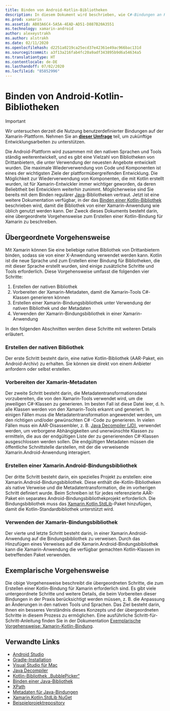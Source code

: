 ```yaml
---
title: Binden von Android-Kotlin-Bibliotheken
description: In diesem Dokument wird beschrieben, wie C#-Bindungen an Kotlin-Code erstellt werden, sodass native Bibliotheken in einer Xamarin.Android-Anwendung verwendet werden können.
ms.prod: xamarin
ms.assetid: AB03A6C4-5A5A-4EAD-AD51-D887B20A3551
ms.technology: xamarin-android
author: alexeystrakh
ms.author: alstrakh
ms.date: 02/11/2020
ms.openlocfilehash: d2251a0219ca25ecd37e42361e49ac966bac131d
ms.sourcegitcommit: a3f13a216fab4fc20a9adf343895b9d6a54634a5
ms.translationtype: HT
ms.contentlocale: de-DE
ms.lasthandoff: 07/02/2020
ms.locfileid: "85852996"
---
```

# <a name="bind-android-kotlin-libraries"></a>Binden von Android-Kotlin-Bibliotheken

> [!IMPORTANT]
> Wir untersuchen derzeit die Nutzung benutzerdefinierter Bindungen auf der Xamarin-Plattform. Nehmen Sie an [**dieser Umfrage**](https://www.surveymonkey.com/r/KKBHNLT) teil, um zukünftige Entwicklungsarbeiten zu unterstützen.

Die Android-Plattform wird zusammen mit den nativen Sprachen und Tools ständig weiterentwickelt, und es gibt eine Vielzahl von Bibliotheken von Drittanbietern, die unter Verwendung der neuesten Angebote entwickelt wurden. Die maximale Wiederverwendung von Code und Komponenten ist eines der wichtigsten Ziele der plattformübergreifenden Entwicklung. Die Möglichkeit zur Wiederverwendung von Komponenten, die mit Kotlin erstellt wurden, ist für Xamarin-Entwickler immer wichtiger geworden, da deren Beliebtheit bei Entwicklern weiterhin zunimmt. Möglicherweise sind Sie bereits mit dem Binden regulärer [Java](https://docs.microsoft.com/xamarin/android/platform/binding-java-library/)-Bibliotheken vertraut. Jetzt ist eine weitere Dokumentation verfügbar, in der das [Binden einer Kotlin-Bibliothek](walkthrough.md) beschrieben wird, damit die Bibliothek von einer Xamarin-Anwendung wie üblich genutzt werden kann. Der Zweck dieses Dokuments besteht darin, eine übergeordnete Vorgehensweise zum Erstellen einer Kotlin-Bindung für Xamarin zu beschreiben.

## <a name="high-level-approach"></a>Übergeordnete Vorgehensweise

Mit Xamarin können Sie eine beliebige native Bibliothek von Drittanbietern binden, sodass sie von einer X-Anwendung verwendet werden kann. Kotlin ist die neue Sprache und zum Erstellen einer Bindung für Bibliotheken, die mit dieser Sprache erstellt wurden, sind einige zusätzliche Schritte und Tools erforderlich. Diese Vorgehensweise umfasst die folgenden vier Schritte:

1. Erstellen der nativen Bibliothek
1. Vorbereiten der Xamarin-Metadaten, damit die Xamarin-Tools C#-Klassen generieren können
1. Erstellen einer Xamarin-Bindungsbibliothek unter Verwendung der nativen Bibliothek und der Metadaten
1. Verwenden der Xamarin-Bindungsbibliothek in einer Xamarin-Anwendung

In den folgenden Abschnitten werden diese Schritte mit weiteren Details erläutert.

### <a name="build-the-native-library"></a>Erstellen der nativen Bibliothek

Der erste Schritt besteht darin, eine native Kotlin-Bibliothek (AAR-Paket, ein Android-Archiv) zu erhalten. Sie können sie direkt von einem Anbieter anfordern oder selbst erstellen.

### <a name="prepare-the-xamarin-metadata"></a>Vorbereiten der Xamarin-Metadaten

Der zweite Schritt besteht darin, die Metadatentransformationsdatei vorzubereiten, die von den Xamarin-Tools verwendet wird, um die jeweiligen C#-Klassen zu generieren. Im besten Fall ist diese Datei leer, d. h. alle Klassen werden von den Xamarin-Tools erkannt und generiert. In einigen Fällen muss die Metadatentransformation angewendet werden, um den richtigen und/oder gewünschten C# -Code zu generieren. In vielen Fällen muss ein AAR-Disassembler, z. B. [Java Decompiler (JD)](http://java-decompiler.github.io/), verwendet werden, um verborgene Abhängigkeiten und unerwünschte Klassen zu ermitteln, die aus der endgültigen Liste der zu generierenden C#-Klassen ausgeschlossen werden sollen. Die endgültigen Metadaten müssen die öffentliche Schnittstelle darstellen, mit der die verweisende Xamarin.Android-Anwendung interagiert.

### <a name="build-a-xamarinandroid-binding-library"></a>Erstellen einer Xamarin.Android-Bindungsbibliothek

Der dritte Schritt besteht darin, ein spezielles Projekt zu erstellen: eine Xamarin.Android-Bindungsbibliothek. Diese enthält die-Kotlin-Bibliotheken als native Verweise und die Metadatentransformation, die im vorherigen Schritt definiert wurde. Beim Schreiben ist für jedes referenzierte AAR-Paket ein separates Android-Bindungsbibliothekprojekt erforderlich. Die Bindungsbibliothek muss das [Xamarin.Kotlin.StdLib](https://www.nuget.org/packages/Xamarin.Kotlin.StdLib/)-Paket hinzufügen, damit die Kotlin-Standardbibliothek unterstützt wird.

### <a name="consume-the-xamarin-binding-library"></a>Verwenden der Xamarin-Bindungsbibliothek

Der vierte und letzte Schritt besteht darin, in einer Xamarin.Android-Anwendung auf die Bindungsbibliothek zu verweisen. Durch das Hinzufügen eines Verweises auf die Xamarin.Android-Bindungsbibliothek kann die Xamarin-Anwendung die verfügbar gemachten Kotlin-Klassen im betreffenden Paket verwenden.

## <a name="walkthrough"></a>Exemplarische Vorgehensweise

Die obige Vorgehensweise beschreibt die übergeordneten Schritte, die zum Erstellen einer Kotlin-Bindung für Xamarin erforderlich sind. Es gibt viele untergeordnete Schritte und weitere Details, die beim Vorbereiten dieser Bindungen in der Praxis berücksichtigt werden müssen, z. B. die Anpassung an Änderungen in den nativen Tools und Sprachen. Das Ziel besteht darin, Ihnen ein besseres Verständnis dieses Konzepts und der übergeordneten Schritte in diesem Prozess zu ermöglichen. Eine ausführliche Schritt-für-Schritt-Anleitung finden Sie in der Dokumentation [Exemplarische Vorgehensweise: Xamarin-Kotlin-Bindung](walkthrough.md).

## <a name="related-links"></a>Verwandte Links

- [Android Studio](https://developer.android.com/studio)
- [Gradle-Installation](https://gradle.org/install/)
- [Visual Studio für Mac](https://visualstudio.microsoft.com/downloads)
- [Java Decompiler](http://java-decompiler.github.io/)
- [Kotlin-Bibliothek „BubblePicker“](https://github.com/igalata/Bubble-Picker)
- [Binden einer Java-Bibliothek](https://docs.microsoft.com/xamarin/android/platform/binding-java-library/)
- [XPath](https://www.w3.org/TR/xpath/)
- [Metadaten für Java-Bindungen](https://docs.microsoft.com/xamarin/android/platform/binding-java-library/customizing-bindings/java-bindings-metadata)
- [Xamarin.Kotlin.StdLib NuGet](https://www.nuget.org/packages/Xamarin.Kotlin.StdLib/)
- [Beispielprojektrepository](https://github.com/xamcat/xamarin-binding-kotlin-framework)
